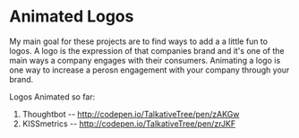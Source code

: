 Animated Logos
======================

My main goal for these projects are to find ways to add a a little fun to logos. A logo is the expression of that companies brand and it's one of the main ways a company engages with their consumers. Animating a logo is one way to increase a perosn engagement with your company through your brand.

Logos Animated so far:

1. Thoughtbot -- http://codepen.io/TalkativeTree/pen/zAKGw
2. KISSmetrics -- http://codepen.io/TalkativeTree/pen/zrJKF
